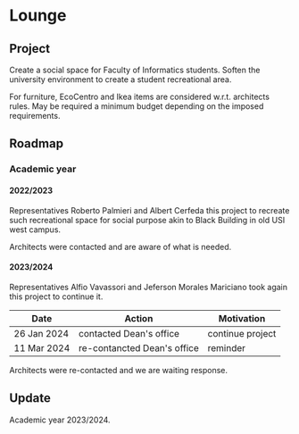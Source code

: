 # Lounge

## Project

Create a social space for Faculty of Informatics students.
Soften the university environment to create a student recreational area.

For furniture, EcoCentro and Ikea items are considered w.r.t. architects rules.
May be required a minimum budget depending on the imposed requirements.

## Roadmap

### Academic year 

#### 2022/2023

Representatives Roberto Palmieri and Albert Cerfeda 
this project to recreate such recreational space for social purpose 
akin to Black Building in old USI west campus.

Architects were contacted and are aware of what is needed.

#### 2023/2024

Representatives Alfio Vavassori and Jeferson Morales Mariciano
took again this project to continue it.

| Date | Action | Motivation |
|------|--------|------------|
| 26 Jan 2024 | contacted Dean's office | continue project |
| 11 Mar 2024 | re-contancted Dean's office | reminder |

Architects were re-contacted and we are waiting response.

## Update

Academic year 2023/2024. 

